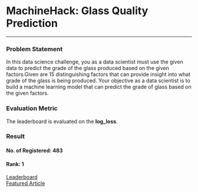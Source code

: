 # MachineHack: Glass Quality Prediction
***
### Problem Statement
 In this data science challenge, you as a data scientist must use the given data to predict the grade of the glass produced based on the given factors.Given are 15 distinguishing factors that can provide insight into what grade of the glass is being produced. Your objective as a data scientist is to build a machine learning model that can predict the grade of glass based on the given factors.
 
### Evaluation Metric
The leaderboard is evaluated on the **log_loss**.

### Result
#### No. of Registered: 483
#### Rank: 1
[Leaderboard](https://www.machinehack.com/hackathons/glass_quality_prediction_weekend_hackathon_6)<br/>
[Featured Article](https://analyticsindiamag.com/glass-quality-prediction-hackathon-winners/)

